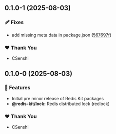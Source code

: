 ## 0.1.0-1 (2025-08-03)

### 🩹 Fixes

- add missing meta data in package.json ([567697f](https://github.com/CSenshi/redis-kit/commit/567697f))

### ❤️ Thank You

- CSenshi

## 0.1.0-0 (2025-08-03)

### 🚀 Features

- Initial pre minor release of Redis Kit packages
- **@redis-kit/lock:** Redis distributed lock (redlock)

### ❤️ Thank You

- CSenshi